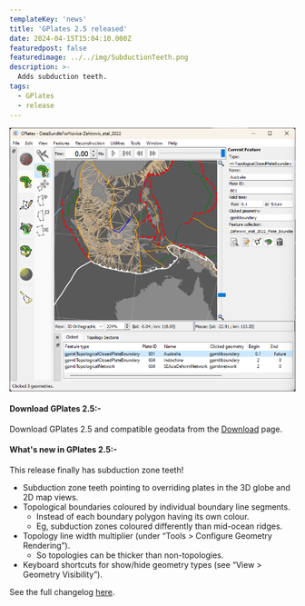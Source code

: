 ```yaml
---
templateKey: 'news'
title: 'GPlates 2.5 released'
date: 2024-04-15T15:04:10.000Z
featuredpost: false
featuredimage: ../../img/SubductionTeeth.png
description: >-
  Adds subduction teeth.
tags:
  - GPlates
  - release
---
```

[![GPlates 2.5 released](../../img/SubductionTeeth.png)](/download)

#### Download GPlates 2.5:-

Download GPlates 2.5 and compatible geodata from the [Download](/download) page.

#### What's new in GPlates 2.5:-

This release finally has subduction zone teeth!

* Subduction zone teeth pointing to overriding plates in the 3D globe and 2D map views.
* Topological boundaries coloured by individual boundary line segments.
    * Instead of each boundary polygon having its own colour.
    * Eg, subduction zones coloured differently than mid-ocean ridges.
* Topology line width multiplier (under “Tools > Configure Geometry Rendering”).
    * So topologies can be thicker than non-topologies.
* Keyboard shortcuts for show/hide geometry types (see “View > Geometry Visibility”).

See the full changelog [here](https://github.com/GPlates/GPlates/compare/GPlates-2.4...GPlates-2.5).
